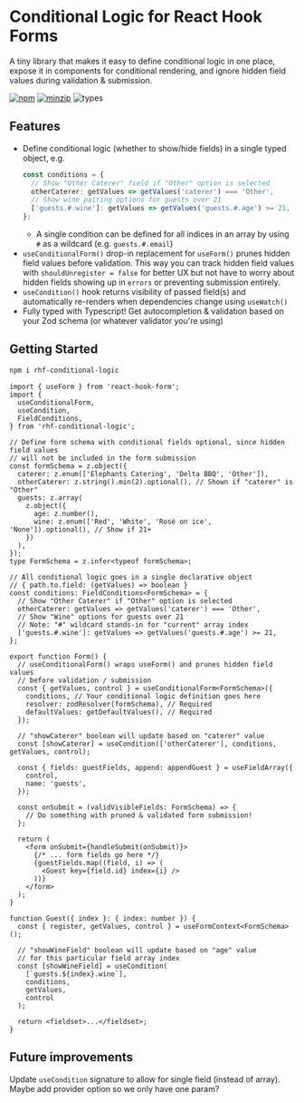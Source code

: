 # Conditional Logic for React Hook Forms

A tiny library that makes it easy to define conditional logic in one place, expose it in components for conditional rendering, and ignore hidden field values during validation & submission.

[![npm](https://img.shields.io/npm/v/rhf-conditional-logic.svg)](https://www.npmjs.com/package/rhf-conditional-logic)
[![minzip](https://img.shields.io/bundlephobia/minzip/rhf-conditional-logic.svg)](https://www.npmjs.com/package/rhf-conditional-logic)
![types](https://img.shields.io/badge/types-typescript-blueviolet)

## Features

- Define conditional logic (whether to show/hide fields) in a single typed object, e.g.
  ```ts
  const conditions = {
    // Show "Other Caterer" field if "Other" option is selected
    otherCaterer: getValues => getValues('caterer') === 'Other',
    // Show wine pairing options for guests over 21
    ['guests.#.wine']: getValues => getValues('guests.#.age') >= 21,
  };
  ```
  - A single condition can be defined for all indices in an array by using `#` as a wildcard (e.g. `guests.#.email`)
- `useConditionalForm()` drop-in replacement for `useForm()` prunes hidden field values before validation.
  This way you can track hidden field values with `shouldUnregister = false` for better UX but not have to worry about hidden fields showing up in `errors` or preventing submission entirely.
- `useCondition()` hook returns visibility of passed field(s) and automatically re-renders when dependencies change using `useWatch()`
- Fully typed with Typescript! Get autocompletion & validation based on your Zod schema (or whatever validator you're using)

## Getting Started

```bash
npm i rhf-conditional-logic
```

```tsx
import { useForm } from 'react-hook-form';
import {
  useConditionalForm,
  useCondition,
  FieldConditions,
} from 'rhf-conditional-logic';

// Define form schema with conditional fields optional, since hidden field values
// will not be included in the form submission
const formSchema = z.object({
  caterer: z.enum(['Elephants Catering', 'Delta BBQ', 'Other']),
  otherCaterer: z.string().min(2).optional(), // Shown if "caterer" is "Other"
  guests: z.array(
    z.object({
      age: z.number(),
      wine: z.enum(['Red', 'White', 'Rosé on ice', 'None']).optional(), // Show if 21+
    })
  ),
});
type FormSchema = z.infer<typeof formSchema>;

// All conditional logic goes in a single declarative object
// { path.to.field: (getValues) => boolean }
const conditions: FieldConditions<FormSchema> = {
  // Show "Other Caterer" if "Other" option is selected
  otherCaterer: getValues => getValues('caterer') === 'Other',
  // Show "Wine" options for guests over 21
  // Note: "#" wildcard stands-in for "current" array index
  ['guests.#.wine']: getValues => getValues('guests.#.age') >= 21,
};

export function Form() {
  // useConditionalForm() wraps useForm() and prunes hidden field values
  // before validation / submission
  const { getValues, control } = useConditionalForm<FormSchema>({
    conditions, // Your conditional logic definition goes here
    resolver: zodResolver(formSchema), // Required
    defaultValues: getDefaultValues(), // Required
  });

  // "showCaterer" boolean will update based on "caterer" value
  const [showCaterer] = useCondition(['otherCaterer'], conditions, getValues, control);

  const { fields: guestFields, append: appendGuest } = useFieldArray({
    control,
    name: 'guests',
  });

  const onSubmit = (validVisibleFields: FormSchema) => {
    // Do something with pruned & validated form submission!
  };

  return (
    <form onSubmit={handleSubmit(onSubmit)}>
      {/* ... form fields go here */}
      {guestFields.map((field, i) => (
        <Guest key={field.id} index={i} />
      ))}
    </form>
  );
}

function Guest({ index }: { index: number }) {
  const { register, getValues, control } = useFormContext<FormSchema>();

  // "showWineField" boolean will update based on "age" value
  // for this particular field array index
  const [showWineField] = useCondition(
    [`guests.${index}.wine`],
    conditions,
    getValues,
    control
  );

  return <fieldset>...</fieldset>;
}
```

## Future improvements

Update `useCondition` signature to allow for single field (instead of array). Maybe add provider option so we only have one param?

